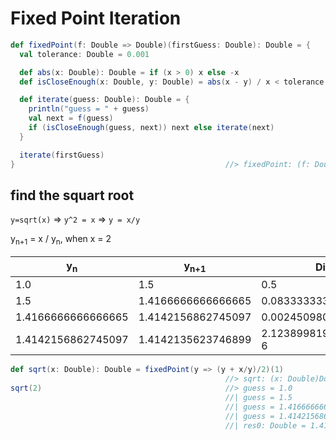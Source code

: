 # Fixed Point Iteration

```scala
def fixedPoint(f: Double => Double)(firstGuess: Double): Double = {
  val tolerance: Double = 0.001

  def abs(x: Double): Double = if (x > 0) x else -x
  def isCloseEnough(x: Double, y: Double) = abs(x - y) / x < tolerance

  def iterate(guess: Double): Double = {
    println("guess = " + guess)
    val next = f(guess)
    if (isCloseEnough(guess, next)) next else iterate(next)
  }

  iterate(firstGuess)
}                                               //> fixedPoint: (f: Double => Double)(firstGuess: Double)Double
```

## find the squart root
```y=sqrt(x)``` ⇒ ```y^2 = x``` ⇒ ```y = x/y```

y<sub>n+1</sub> = x / y<sub>n</sub>, when x = 2

| y<sub>n</sub> | y<sub>n+1</sub> | Diff |
|-----------------|---------------|------|
| 1.0 | 1.5 | 0.5 |
| 1.5 | 1.4166666666666665 | 0.08333333333333348 |
| 1.4166666666666665 | 1.4142156862745097 | 0.002450980392156854 |
| 1.4142156862745097 | 1.4142135623746899 | 2.1238998197947723E-6 |

```scala
def sqrt(x: Double): Double = fixedPoint(y => (y + x/y)/2)(1)
                                                //> sqrt: (x: Double)Double
sqrt(2)                                         //> guess = 1.0
                                                //| guess = 1.5
                                                //| guess = 1.4166666666666665
                                                //| guess = 1.4142156862745097
                                                //| res0: Double = 1.4142135623746899
```

